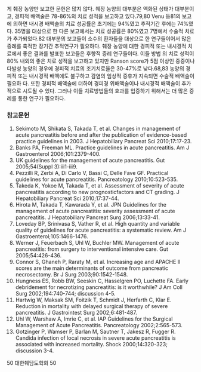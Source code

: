 게 췌장 농양만 보고한 문헌은 많지 않다. 췌장 농양의 대부분은 액화된 상태가 대부분이고, 경피적 배액술은 78-86%의 치료 성적을 보고하고 있다.79,80
Venu 등81의 보고에 의하면 내시경 배액술의 치료 성공률은 초기에는 94%였고 추적기간 후에는 74%였다. 35명을 대상으로 한 다른 보고에서는 치료 성공률은 80%였고 7명에서 수술적 치료가 추가되었다.82 대부분의 보고들이 소수의 환자들을 대상으로 한 연구들이어서 많은 증례를 축적한 장기간 추적연구가 필요하다. 췌장 농양에 대한 경피적 또는 내시경적 치료에서 좋은 결과를 발표한 보고들은 후향적 증례 연구들이다. 이들 방법 의 치료 성적이 80% 내외의 좋은 치료 성적을 보고하고 있지만 Ranson score가 5점 이상인 중증이나 다발성 농양의 경우에 경피적 치료의 조기치료율은 30-47%로 낮다.68,83
농양의 경피적 또는 내시경적 배액에도 불구하고 감염의 임상적 증후가 지속되면 수술적 배액술이 필요하 다. 또한 경피적 배액술에 더하여 경피경 위배액술이나 내시경적 배액술이 추가적으로 시도될 수 있다. 그러나 이들 치료방법들의 효과를 입증하기 위해서는 더 많은 증례를 통한 연구가 필요하다.

### 참고문헌

1.  Sekimoto M, Shikata S, Takada T, et al. Changes in management of acute pancreatitis before and after the publication of evidence-based practice guidelines in 2003. J Hepatobiliary Pancreat Sci 2010;17:17-23.
2.  Banks PA, Freeman ML. Practice guidelines in acute pancreatitis. Am J Gastroenterol 2006;101:2379-400.
3.  UK guidelines for the management of acute pancreatitis. Gut 2005;54(Suppl 3):iii1-iii9.
4.  Pezzilli R, Zerbi A, Di Carlo V, Bassi C, Delle Fave GF. Practical guidelines for acute pancreatitis. Pancreatology 2010;10:523-535.
5.  Takeda K, Yokoe M, Takada T, et al. Assessment of severity of acute pancreatitis according to new prognosticfactors and CT grading. J Hepatobiliary Pancreat Sci 2010;17:37-44.
6.  Hirota M, Takada T, Kawarada Y, et al. JPN Guidelines for the management of acute pancreatitis: severity assessment of acute pancreatitis. J Hepatobiliary Pancreat Surg 2006;13:33-41.
7.  Loveday BP, Srinivasa S, Vather R, et al. High quantity and variable quality of guidelines for acute pancreatitis: a systematic review. Am J Gastroenterol;105:1466-1476.
8.  Werner J, Feuerbach S, Uhl W, Buchler MW. Management of acute pancreatitis: from surgery to interventional intensive care. Gut 2005;54:426-436.
9.  Connor S, Ghaneh P, Raraty M, et al. Increasing age and APACHE II scores are the main determinants of outcome from pancreatic necrosectomy. Br J Surg 2003;90:1542-1548.
10. Hungness ES, Robb BW, Seeskin C, Hasselgren PO, Luchette FA. Early debridement for necrotizing pancreatitis: is it worthwhile? J Am Coll Surg 2002;194:740-744; discussion 4-5.
11. Hartwig W, Maksak SM, Foitzik T, Schmidt J, Herfarth C, Klar E. Reduction in mortality with delayed surgical therapy of severe pancreatitis. J Gastrointest Surg 2002;6:481-487.
12. Uhl W, Warshaw A, Imrie C, et al. IAP Guidelines for the Surgical Management of Acute Pancreatitis. Pancreatology 2002;2:565-573.
13. Gotzinger P, Wamser P, Barlan M, Sautner T, Jakesz R, Fugger R. Candida infection of local necrosis in severe acute pancreatitis is associated with increased mortality. Shock 2000;14:320-323; discussion 3-4.

50 대한췌담도학회
<PAGE>50